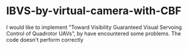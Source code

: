 # IBVS-by-virtual-camera-with-CBF
I would like to implement "Toward Visibility Guaranteed Visual Servoing Control of Quadrotor UAVs", by have encountered some problems. The code doesn't perform correctly
